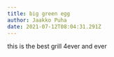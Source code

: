 ```yaml
---
title: big green egg
author: Jaakko Puha
date: 2021-07-12T08:04:31.291Z
---
```

this is the best grill 4ever and ever